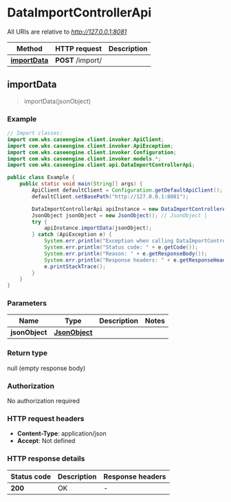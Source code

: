 # DataImportControllerApi

All URIs are relative to *http://127.0.0.1:8081*

| Method | HTTP request | Description |
|------------- | ------------- | -------------|
| [**importData**](DataImportControllerApi.md#importData) | **POST** /import/ |  |



## importData

> importData(jsonObject)



### Example

```java
// Import classes:
import com.wks.caseengine.client.invoker.ApiClient;
import com.wks.caseengine.client.invoker.ApiException;
import com.wks.caseengine.client.invoker.Configuration;
import com.wks.caseengine.client.invoker.models.*;
import com.wks.caseengine.client.api.DataImportControllerApi;

public class Example {
    public static void main(String[] args) {
        ApiClient defaultClient = Configuration.getDefaultApiClient();
        defaultClient.setBasePath("http://127.0.0.1:8081");

        DataImportControllerApi apiInstance = new DataImportControllerApi(defaultClient);
        JsonObject jsonObject = new JsonObject(); // JsonObject | 
        try {
            apiInstance.importData(jsonObject);
        } catch (ApiException e) {
            System.err.println("Exception when calling DataImportControllerApi#importData");
            System.err.println("Status code: " + e.getCode());
            System.err.println("Reason: " + e.getResponseBody());
            System.err.println("Response headers: " + e.getResponseHeaders());
            e.printStackTrace();
        }
    }
}
```

### Parameters


| Name | Type | Description  | Notes |
|------------- | ------------- | ------------- | -------------|
| **jsonObject** | [**JsonObject**](JsonObject.md)|  | |

### Return type

null (empty response body)

### Authorization

No authorization required

### HTTP request headers

- **Content-Type**: application/json
- **Accept**: Not defined


### HTTP response details
| Status code | Description | Response headers |
|-------------|-------------|------------------|
| **200** | OK |  -  |

